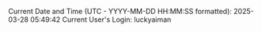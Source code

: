 Current Date and Time (UTC - YYYY-MM-DD HH:MM:SS formatted): 2025-03-28 05:49:42
Current User's Login: luckyaiman
